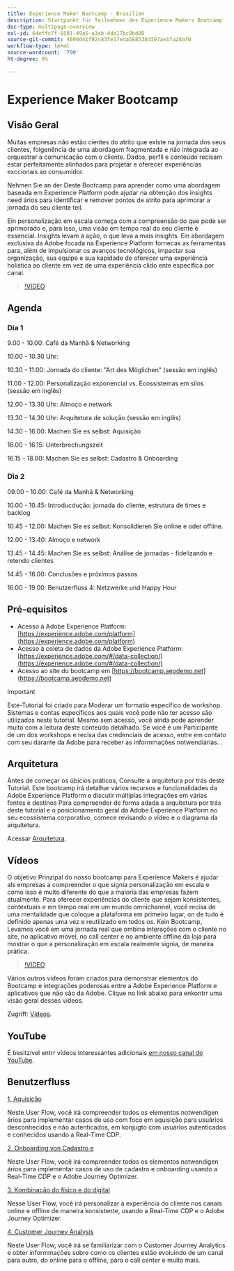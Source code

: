 ```yaml
---
title: Experience Maker Bootcamp - Brasilien
description: Startpunkt für Teilnehmer des Experience Makers Bootcamp
doc-type: multipage-overview
exl-id: 64effc7f-6581-49a5-a3ab-4da17bc9bd08
source-git-commit: 4690d41f92c83fe17eda588538d397ae1fa28af0
workflow-type: tm+mt
source-wordcount: '790'
ht-degree: 0%

---
```


# Experience Maker Bootcamp

## Visão Geral

Muitas empresas não estão cientes do atrito que existe na jornada dos seus clientes, folgenência de uma abordagem fragmentada e não integrada ao orquestrar a comunicação com o cliente. Dados, perfil e conteúdo recisam estar perfeitamente alinhados para projetar e oferecer experiências exccionais ao consumidor.

Nehmen Sie an der Deste Bootcamp para aprender como uma abordagem baseada em Experience Platform pode ajudar na obtenção dos insights need ários para identificar e remover pontos de atrito para aprimorar a jornada do seu cliente teil.

Ein personalização em escala começa com a compreensão do que pode ser aprimorado e, para isso, uma visão em tempo real do seu cliente é essencial. Insights levam à ação, o que leva a mais insights. Ein abordagem exclusiva da Adobe focada na Experience Platform fornecas as ferramentas para, além de impulsionar os avanços tecnológicos, impactar sua organização, sua equipe e sua kapidade de oferecer uma experiência holística ao cliente em vez de uma experiência clido ente específica por canal.

>[!VIDEO](https://video.tv.adobe.com/v/344962?quality=12&enable=on)

## Agenda

### Dia 1

9.00 - 10.00: Café da Manhã &amp; Networking

10.00 - 10.30 Uhr: &#x200B;

10.30 - 11.00: Jornada do cliente: &quot;Art des Möglichen&quot; (sessão em inglês) &#x200B;

11.00 - 12.00: Personalização exponencial vs. Ecossistemas em silos (sessão em inglês) &#x200B;

12.00 - 13.30 Uhr: Almoço e network &#x200B;

13.30 - 14.30 Uhr: Arquitetura de solução (sessão em inglês) &#x200B;

14.30 - 16.00: Machen Sie es selbst: Aquisição &#x200B;

16.00 - 16.15: Unterbrechungszeit

16.15 - 18.00: Machen Sie es selbst: Cadastro &amp; Onboarding &#x200B;


### Dia 2

09.00 - 10.00: Café da Manhã &amp; Networking

10.00 - 10.45: Introducdução: jornada do cliente, estrutura de times e backlog

10.45 - 12.00: Machen Sie es selbst: Konsolidieren Sie online e oder offline.

12.00 - 13.40: Almoço e network &#x200B;

13.45 - 14.45: Machen Sie es selbst: Análise de jornadas - fidelizando e retendo clientes

14.45 - 16.00: Conclusões e próximos passos

16.00 - 19.00: Benutzerfluss 4: Netzwerke und Happy Hour


## Pré-equisitos

- Acesso à Adobe Experience Platform: [https://experience.adobe.com/platform](https://experience.adobe.com/platform)
- Acesso à coleta de dados da Adobe Experience Platform: [https://experience.adobe.com/#/data-collection/](https://experience.adobe.com/#/data-collection/)
- Acesso ao site do bootcamp em [https://bootcamp.aepdemo.net](https://bootcamp.aepdemo.net)

>[!IMPORTANT]
>
>Este-Tutorial foi criado para Moderar um formatio específico de workshop. Sistemas e contas específicos aos quais você pode não ter acesso são utilizados neste tutorial. Mesmo sem acesso, você ainda pode aprender muito com a leitura deste conteúdo detalhado. Se você é um Participante de um dos workshops e recisa das credenciais de acesso, entre em contato com seu darante da Adobe para receber as informmações notwendiárias. .

## Arquitetura

Antes de começar os übícios práticos, Consulte a arquitetura por trás deste Tutorial. Este bootcamp irá detalhar vários recursos e funcionalidades da Adobe Experience Platform e discutir múltiplas integrações em várias fontes e destinos Para compreender de forma adada a arquitetura por trás deste tutorial e o posicionamento geral da Adobe Experience Platform no seu ecossistema corporativo, comece revisando o vídeo e o diagrama da arquitetura.

Acessar [Arquitetura](https://experienceleague.adobe.com/docs/platform-learn/comprehensive-technical-tutorial-v22/architecture.html?lang=pt-BR).

## Vídeos

O objetivo Prinzipal do nosso bootcamp para Experience Makers é ajudar als empresas a compreender o que signia personalização em escala e como isso é muito diferente do que a maioria das empresas fazem atualmente. Para oferecer experiências do cliente que sejam konsistentes, contextuais e em tempo real em um mundo omnichannel, você recisa de uma mentalidade que coloque a plataforma em primeiro lugar, on de tudo é definido apenas uma vez e reutilizado em todos os. Kein Bootcamp, Levamos você em uma jornada real que ombina interações com o cliente no site, no aplicativo móvel, no call center e no ambiente offline da loja para mostrar o que a personalização em escala realmente signia, de maneira prática.

>[!VIDEO](https://video.tv.adobe.com/v/345446?quality=12&enable=on)

Vários outros vídeos foram criados para demonstrar elementos do Bootcamp e integrações poderosas entre a Adobe Experience Platform e aplicativos que não são da Adobe. Clique no link abaixo para enkontrr uma visão geral desses vídeos.

Zugriff: [Vídeos](https://experienceleague.adobe.com/docs/platform-learn/comprehensive-technical-tutorial-v22/videos.html?lang=pt-BR).

## YouTube

É besitzível entrr vídeos interessantes adicionais [em nosso canal do YouTube](https://www.youtube.com/channel/UCUKG2dkZ9pYuZUPebQ21jUw).

## Benutzerfluss

[1. Aquisição](./uc/uc1/uc1.md)

Neste User Flow, você irá compreender todos os elementos notwendigen ários para implementar casos de uso com foco em aquisição para usuários desconhecidos e não autenticados, em konjugto com usuários autenticados e conhecidos usando a Real-Time CDP.

[2. Onboarding von Cadastro e](./uc/uc2/uc2.md)

Neste User Flow, você irá compreender todos os elementos notwendigen ários para implementar casos de uso de cadastro e onboarding usando a Real-Time CDP e o Adobe Journey Optimizer.

[3. Kombinação do físico e do digital](./uc/uc3/uc3.md)

Nesse User Flow, você irá personalizar a experiência do cliente nos canais online e offline de maneira konsistente, usando a Real-Time CDP e o Adobe Journey Optimizer.

[4. Customer Journey Analysis](./uc/uc4/uc4.md)

Neste User Flow, você irá se familiarizar com o Customer Journey Analytics e obter informmações sobre como os clientes estão evoluindo de um canal para outro, do online para o offline, para o call center e muito mais.
